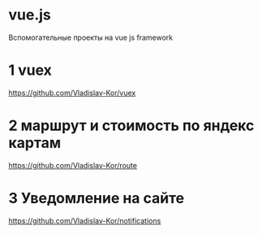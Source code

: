 # vue.js
Вспомогательные проекты на vue js framework
# 1 vuex
  https://github.com/Vladislav-Kor/vuex
# 2 маршрут и стоимость по яндекс картам
  https://github.com/Vladislav-Kor/route
# 3 Уведомление на сайте
  https://github.com/Vladislav-Kor/notifications
